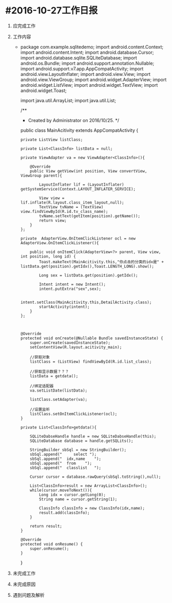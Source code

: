 #2016-10-27工作日报
===================

1. 应完成工作
2. 工作内容
      * package com.example.sqlitedemo;
        import android.content.Context;
        import android.content.Intent;
        import android.database.Cursor;
        import android.database.sqlite.SQLiteDatabase;
        import android.os.Bundle;
        import android.support.annotation.Nullable;
        import android.support.v7.app.AppCompatActivity;
        import android.view.LayoutInflater;
        import android.view.View;
        import android.view.ViewGroup;
        import android.widget.AdapterView;
        import android.widget.ListView;
        import android.widget.TextView;
        import android.widget.Toast;
        
        import java.util.ArrayList;
        import java.util.List;
        
        /**
         * Created by Administrator on 2016/10/25.
         */
        
        public class MainAcitivity extends AppCompatActivity {
        
            private ListView listClass;
        
            private List<ClassInfo> listData = null;
        
            private ViewAdapter va = new ViewAdapter<ClassInfo>(){
        
                @Override
                public View getView(int position, View convertView, ViewGroup parent){
        
                    LayoutInflater lif = (LayoutInflater) getSystemService(Context.LAYOUT_INFLATER_SERVICE);
        
                    View view = lif.inflate(R.layout.class_item_layout,null);
                    TextView tvName = (TextView) view.findViewById(R.id.tv_class_name);
                    tvName.setText(getItem(position).getName());
                    return view;
                }
            };
        
            private  AdapterView.OnItemClickListener ocl = new AdapterView.OnItemClickListener(){
        
                public void onItemClick(AdapterView<?> parent, View view, int position, long id) {
                    Toast.makeText(MainAcitivity.this,"你点击的分类的idx是" + listData.get(position).getIdx(),Toast.LENGTH_LONG).show();
        
                    Long sex = listData.get(position).getIdx();
        
                    Intent intent = new Intent();
                    intent.putExtra("sex",sex);
        
                    intent.setClass(MainAcitivity.this,DetailActivity.class);
                    startActivity(intent);
                }
            };
        
        
        
            @Override
            protected void onCreate(@Nullable Bundle savedInstanceState) {
                super.onCreate(savedInstanceState);
                setContentView(R.layout.acitivity_main);
        
                //获取对象
                listClass = (ListView) findViewById(R.id.list_class);
        
                //获取显示数据？？？
                listData = getdata();
        
                //绑定适配器
                va.setListDate(listData);
        
                listClass.setAdapter(va);
        
                //设置监听
                listClass.setOnItemClickListener(ocl);
            }
        
            private List<ClassInfo>getdata(){
        
                SQLiteDabseHandle handle = new SQLiteDabseHandle(this);
                SQLiteDatabase database = handle.getSQLits();
        
                StringBuilder sbSql = new StringBuilder();
                sbSql.append("     select ");
                sbSql.append("  idx,name    ");
                sbSql.append("  from    ");
                sbSql.append("  classlist   ");
        
                Cursor cursor = database.rawQuery(sbSql.toString(),null);
        
                List<ClassInfo>result = new ArrayList<ClassInfo>();
                while(cursor.moveToNext()){
                    Long idx = cursor.getLong(0);
                    String name = cursor.getString(1);
        
                    ClassInfo classInfo = new ClassInfo(idx,name);
                    result.add(classInfo);
                }
        
                return result;
            }
        
            @Override
            protected void onResume() {
                super.onResume();
            }
        }
        
3. 未完成工作
4. 未完成原因
5. 遇到问题及解析
